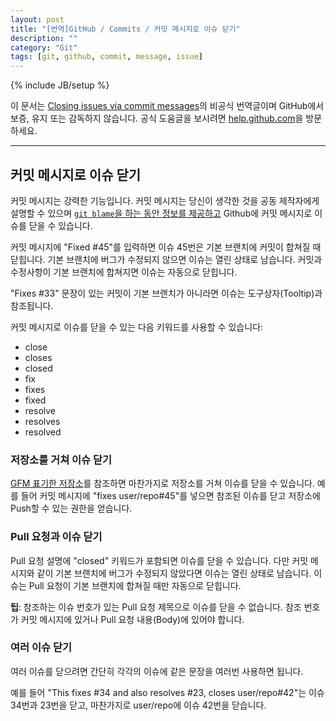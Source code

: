 ```yaml
---
layout: post
title: "[번역]GitHub / Commits / 커밋 메시지로 이슈 닫기"
description: ""
category: "Git"
tags: [git, github, commit, message, issue]
---
```

{% include JB/setup %}

이 문서는 [Closing issues via commit messages](https://help.github.com/articles/closing-issues-via-commit-messages)의 비공식 번역글이며 GitHub에서 보증, 유지 또는 감독하지 않습니다. 공식 도움글을 보시려면 [help.github.com](https://help.github.com)을 방문하세요.

---

## 커밋 메시지로 이슈 닫기

커밋 메시지는 강력한 기능입니다. 커밋 메시지는 당신이 생각한 것을 공동 제작자에게 설명할 수 있으며 [`git blame`을 하는 동안 정보를 제공하고](https://help.github.com/articles/using-git-blame-to-trace-changes-in-a-file) Github에 커밋 메시지로 이슈를 닫을 수 있습니다.

커밋 메시지에 "Fixed #45"를 입력하면 이슈 45번은 기본 브랜치에 커밋이 합쳐질 때 닫힙니다. 기본 브랜치에 버그가 수정되지 않으면 이슈는 열린 상태로 남습니다. 커밋과 수정사항이 기본 브랜치에 합쳐지면 이슈는 자동으로 닫힙니다.

"Fixes #33" 문장이 있는 커밋이 기본 브랜치가 아니라면 이슈는 도구상자(Tooltip)과 참조됩니다.

커밋 메시지로 이슈를 닫을 수 있는 다음 키워드를 사용할 수 있습니다:

- close
- closes
- closed
- fix
- fixes
- fixed
- resolve
- resolves
- resolved

### 저장소를 거쳐 이슈 닫기

[GFM 표기한 저장소](https://help.github.com/articles/github-flavored-markdown#references)를 참조하면 마찬가지로 저장소를 거쳐 이슈를 닫을 수 있습니다. 예를 들어 커밋 메시지에 "fixes user/repo#45"를 넣으면 참조된 이슈를 닫고 저장소에 Push할 수 있는 권한을 얻습니다.

### Pull 요청과 이슈 닫기

Pull 요청 설명에 "closed" 키워드가 포함되면 이슈를 닫을 수 있습니다. 다만 커밋 메시지와 같이 기본 브랜치에 버그가 수정되지 않았다면 이슈는 열린 상태로 남습니다. 이슈는 Pull 요청이 기본 브랜치에 합쳐질 때만 자동으로 닫힙니다.

<div class="alert-info"><strong>팁</strong>: 참조하는 이슈 번호가 있는 Pull 요청 제목으로 이슈를 닫을 수 없습니다. 참조 번호가 커밋 메시지에 있거나 Pull 요청 내용(Body)에 있어야 합니다.</div>

### 여러 이슈 닫기

여러 이슈를 닫으려면 간단히 각각의 이슈에 같은 문장을 여러번 사용하면 됩니다.

예를 들어 "This fixes #34 and also resolves #23, closes user/repo#42"는 이슈 34번과 23번을 닫고, 마찬가지로 user/repo에 이슈 42번을 닫습니다.